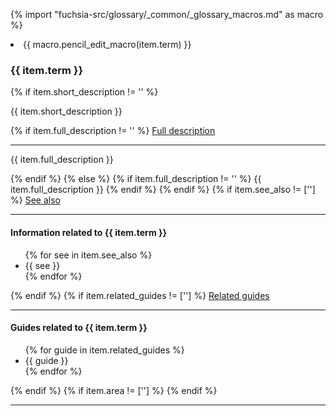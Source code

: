 
{% import "fuchsia-src/glossary/_common/_glossary_macros.md" as macro %}
<!-- The header above is automatically added to this file. Do not modify anything above this line. -->
<li>
  {{ macro.pencil_edit_macro(item.term) }}
  <h3 class="add-link">{{ item.term }}</h3>
    {% if item.short_description != '' %}
    <p>{{ item.short_description }}</p>
      {% if item.full_description != '' %}
      <devsite-expandable>
        <a href="#{{ item.term }}-full" class="expand-control once">Full description</a>
        <hr>
        <p>{{ item.full_description }}</p>
      </devsite-expandable>
      {% endif %}
    {% else %}
      {% if item.full_description != '' %}
         {{ item.full_description }}
      {% endif %}
    {% endif %}
  {% if item.see_also != [''] %}
  <devsite-expandable>
    <a href="#{{ item.term }}-also" class="expand-control once">See also</a>
    <hr>
    <h4>Information related to {{ item.term }}</h4>
      <ul class="comma-list">
      {% for see in item.see_also %}
      <li>{{ see }}</li>
      {% endfor %}
    </ul>
  </devsite-expandable>
  {% endif %}
  {% if item.related_guides != [''] %}
  <devsite-expandable>
    <a href="#{{ item.term }}-also" class="expand-control once">Related guides</a>
    <hr>
    <h4>Guides related to {{ item.term }}</h4>
      <ul class="comma-list">
      {% for guide in item.related_guides %}
      <li>{{ guide }}</li>
      {% endfor %}
    </ul>
  </devsite-expandable>
  {% endif %}
  {% if item.area != [''] %}
  <!--
    <ul class="comma-list">
      {% for area in item.area %}
      <li>{{ area }}</li>
      {% endfor %}
    </ul>
  -->
  {% endif %}
<hr>
</li>